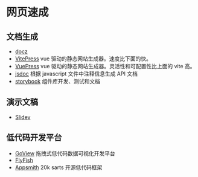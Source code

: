 # 网页速成

## 文档生成

- [docz](https://www.docz.site/)
- [VitePress](https://github.com/vuejs/vitepress) vue 驱动的静态网站生成器。速度比下面的快。
- [VuePress](https://v2.vuepress.vuejs.org/zh/) vue 驱动的静态网站生成器。灵活性和可配置性比上面的 vite 高。
- [jsdoc](https://jsdoc.zcopy.site/) 根据 javascript 文件中注释信息生成 API 文档
- [storybook](https://storybook.js.org/) 组件库开发、测试和文档

## 演示文稿

- [Slidev](https://cn.sli.dev/)

## 低代码开发平台

- [GoView](https://gitee.com/MTrun/go-view) 拖拽式低代码数据可视化开发平台
- [FlyFish](https://github.com/CloudWise-OpenSource/FlyFish)
- [Appsmith](https://github.com/appsmithorg/appsmith) 20k sarts 开源低代码框架
